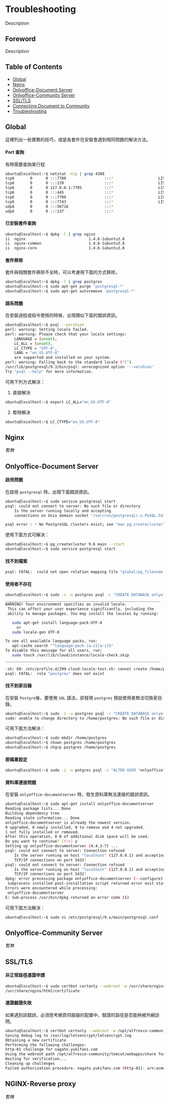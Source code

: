 # Troubleshooting
Description

## Foreword
Description

## Table of Contents
- [Global](#global)
- [Nginx](#nginx)
- [Onlyoffice-Document Server](#onlyoffice-document-server)  
- [Onlyoffice-Community Server](#onlyoffice-community-server)  
- [SSL/TLS](#ssltls)
- [Connecting Document to Community](#Connecting-Document-to-Community)
- [Troubleshooting](#troubleshooting)



## Global
這裡列出一些實務的技巧，或是各套件在安裝會遇到相同問題的解決方法。

#### Port 查詢
有時需要查詢某行程
```bash
ubuntu@localhost:~$ netstat -nlp | grep 4308
tcp6       0      0 :::7780                 :::*                    LISTEN      4308/java       
tcp6       0      0 :::139                  :::*                    LISTEN      4308/java       
tcp6       0      0 127.0.0.1:7705          :::*                    LISTEN      4308/java       
tcp6       0      0 :::445                  :::*                    LISTEN      4308/java       
tcp6       0      0 :::7709                 :::*                    LISTEN      4308/java       
tcp6       0      0 :::7743                 :::*                    LISTEN      4308/java       
udp6       0      0 :::56716                :::*                                4308/java       
udp6       0      0 :::137                  :::*                                4308/java       
```

#### 已安裝套件查詢
```bash
ubuntu@localhost:~$ dpkg -l | grep nginx
ii  nginx                            1.4.6-1ubuntu3.8                           all          small, powerful, scalable web/proxy server
ii  nginx-common                     1.4.6-1ubuntu3.8                           all          small, powerful, scalable web/proxy server - common files
ii  nginx-core                       1.4.6-1ubuntu3.8                           amd64        nginx web/proxy server (core version)
```

#### 套件移除
套件與相關套件移除不全時，可以考慮用下面的方式移除。
```bash
ubuntu@localhost:~$ dpkg -l | grep postgres
ubuntu@localhost:~$ sudo apt-get purge 'postgresql-*'
ubuntu@localhost:~$ sudo apt-get autoremove 'postgresql-*'
```

#### 語系問題
在安裝過程或指令使用的時候，出現類似下面的錯誤資訊。
```bash
ubuntu@localhost:~$ psql --vershion
perl: warning: Setting locale failed.
perl: warning: Please check that your locale settings:
	LANGUAGE = (unset),
	LC_ALL = (unset),
	LC_CTYPE = "UTF-8",
	LANG = "en_US.UTF-8"
    are supported and installed on your system.
perl: warning: Falling back to the standard locale ("C").
/usr/lib/postgresql/9.3/bin/psql: unrecognized option '--vershion'
Try "psql --help" for more information.
```

可用下列方式解決：  

1. 直接解決
```bash
ubuntu@localhost:~$ export LC_ALL="en_US.UTF-8"
```

2. 暫時解決
```bash
ubuntu@localhost:~$ LC_CTYPE="en_US.UTF-8"
```

## Nginx
*暫無*

## Onlyoffice-Document Server

#### 啟用問題
在啟用 `postgresql` 時，出現下面錯誤資訊。
```bash
ubuntu@localhost:~$ sudo service postgresql start
psql: could not connect to server: No such file or directory
    Is the server running locally and accepting
    connections on Unix domain socket "/var/run/postgresql/.s.PGSQL.5432"?

psql error : * No PostgreSQL clusters exist; see "man pg_createcluster"
```

使用下面方式可解決：
```bash
ubuntu@localhost:~$ pg_createcluster 9.6 main --start
ubuntu@localhost:~$ sudo service postgresql start
```

#### 找不到檔案
```bash
psql: FATAL:  could not open relation mapping file "global/pg_filenode.map": No such file or directory
```

#### 使用者不存在
```bash
ubuntu@localhost:~$ sudo -i -u postgres psql -c "CREATE DATABASE onlyoffice;"
_____________________________________________________________________
WARNING! Your environment specifies an invalid locale.
 This can affect your user experience significantly, including the
 ability to manage packages. You may install the locales by running:

   sudo apt-get install language-pack-UTF-8
     or
   sudo locale-gen UTF-8

To see all available language packs, run:
   apt-cache search "^language-pack-[a-z][a-z]$"
To disable this message for all users, run:
   sudo touch /var/lib/cloud/instance/locale-check.skip
_____________________________________________________________________

-sh: 89: /etc/profile.d/Z99-cloud-locale-test.sh: cannot create /home/postgres/.cloud-locale-test.skip: Permission denied
psql: FATAL:  role "postgres" does not exist
```

#### 找不到家目錄

在安裝 `Postgre`後，要使用 `SQL` 語法，卻發現 `postgres` 預設使用者無法切換家目錄。
```bash
ubuntu@localhost:~$ sudo -i -u postgres psql -c "CREATE DATABASE onlyoffice;"
sudo: unable to change directory to /home/postgres: No such file or directory
```

可用下面方法解決：
```bash
ubuntu@localhost:~$ sudo mkdir /home/postgres
ubuntu@localhost:~$ chown postgres /home/postgres
ubuntu@localhost:~$ chgrp postgres /home/postgres
```

#### 密碼重設定
```bash
ubuntu@localhost:~$ sudo -i -u potgres psql -c "ALTER USER "onlyoffice" WITH PASSWORD '123456'";
```

#### 資料庫連接問題
在安裝 `onlyoffice-documentserver` 時，發生資料庫無法連接的錯誤資訊。
```bash
ubuntu@localhost:~$ sudo apt-get install onlyoffice-documentserver
Reading package lists... Done
Building dependency tree       
Reading state information... Done
onlyoffice-documentserver is already the newest version.
0 upgraded, 0 newly installed, 0 to remove and 4 not upgraded.
1 not fully installed or removed.
After this operation, 0 B of additional disk space will be used.
Do you want to continue? [Y/n] y
Setting up onlyoffice-documentserver (4.4.3-7) ...
psql: could not connect to server: Connection refused
	Is the server running on host "localhost" (127.0.0.1) and accepting
	TCP/IP connections on port 5432?
psql: could not connect to server: Connection refused
	Is the server running on host "localhost" (127.0.0.1) and accepting
	TCP/IP connections on port 5432?
dpkg: error processing package onlyoffice-documentserver (--configure):
 subprocess installed post-installation script returned error exit status 1
Errors were encountered while processing:
 onlyoffice-documentserver
E: Sub-process /usr/bin/dpkg returned an error code (1)
```

可用下面方法解決：

```bash
ubuntu@localhost:~$ sudo vi /etc/postgresql/9.x/main/postgresql.conf
```

## Onlyoffice-Community Server
*暫無*

## SSL/TLS

#### 非正常路徑憑證申請
```bash
ubuntu@localhost:~$ sudo certbot certonly --webroot -w /usr/share/nginx/html/certificate -d nagato.yukifans.com 
/usr/share/nginx/html/certificate
```

#### 憑證驗證失敗
如果遇到該錯誤，必須思考網頁伺服器的配置中，驗證的路徑是否能夠被外網訪問。
```bash
ubuntu@localhost:~$ certbot certonly --webroot -w /opt/alfresco-community/tomcat/webapps/share/ -d nagato.yukifans.com
Saving debug log to /var/log/letsencrypt/letsencrypt.log
Obtaining a new certificate
Performing the following challenges:
http-01 challenge for nagato.yukifans.com
Using the webroot path /opt/alfresco-community/tomcat/webapps/share for all unmatched domains.
Waiting for verification...
Cleaning up challenges
Failed authorization procedure. nagato.yukifans.com (http-01): urn:acme:error:unauthorized :: The client lacks sufficient authorization :: Invalid response from http://nagato.yukifans.com/.well-known/acme-challenge/luJDkxW66wvXMqluMCh0ob-LNXS2kOQru0VS5UJCSM0: "<html><head><title>Apache Tomcat/7.0.x - Error report</title><style><!--H1 {font-family:Tahoma,Arial,sans-serif;color:white;back"
```

## NGINX-Reverse proxy
*暫無*
